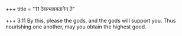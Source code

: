 +++
title = "11 देवान्भावयतानेन ते"

+++
3.11 By this, please the gods, and the gods will support you. Thus
nourishing one another, may you obtain the highest good.
